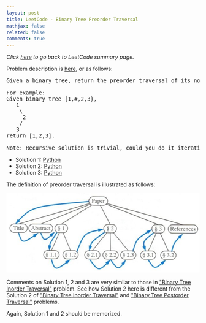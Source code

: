 ```yaml
---
layout: post
title: LeetCode - Binary Tree Preorder Traversal 
mathjax: false
related: false
comments: true
---
```


_Click [here](./index.html) to go back to LeetCode summary page._

Problem description is [here](https://oj.leetcode.com/problems/binary-tree-preorder-traversal/), or as follows: 

<pre>
Given a binary tree, return the preorder traversal of its nodes' values.

For example:
Given binary tree {1,#,2,3},
   1
    \
     2
    /
   3
return [1,2,3].

Note: Recursive solution is trivial, could you do it iteratively?
</pre>

* Solution 1: [Python](https://github.com/lijunhw/leetcode_practice/blob/master/binary_tree_preorder_traversal_medium/Solution1.py)
* Solution 2: [Python](https://github.com/lijunhw/leetcode_practice/blob/master/binary_tree_preorder_traversal_medium/Solution2.py)
* Solution 3: [Python](https://github.com/lijunhw/leetcode_practice/blob/master/binary_tree_preorder_traversal_medium/Solution3.py)

The definition of preorder traversal is illustrated as follows:

![preorder traversal illustration](../../assets/files/wiki/img29_preorder_traversal_illustration.jpg)

Comments on Solution 1, 2 and 3 are very similar to those in ["Binary Tree Inorder Traversal"](./binary_tree_inorder_traversal.html) problem. See how Solution 2 here is different from the Solution 2 of ["Binary Tree Inorder Traversal"](./binary_tree_inorder_traversal.html) and ["Binary Tree Postorder Traversal"](./binary_tree_postorder_traversal.html) problems. 

Again, Solution 1 and 2 should be memorized. 

